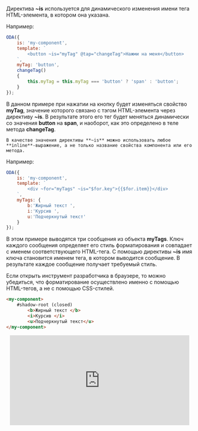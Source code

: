 ﻿Директива **~is** используется для динамического изменения имени тега HTML-элемента, в котором она указана.

Например:

```javascript _run_edit_[my-component.js]
ODA({
    is: 'my-component',
    template: `
        <button ~is="myTag" @tap="changeTag">Нажми на меня</button>
    `,
    myTag: 'button',
    changeTag()
    {
        this.myTag = this.myTag === 'button' ? 'span' : 'button';
    }
});
```

В данном примере при нажатии на кнопку будет изменяться свойство **myTag**, значение которого связано с тэгом HTML-элемента через директиву **~is**. В результате этого его тег будет меняться динамически со значения **button** на **span**, и наоборот, как это определено в теле метода **changeTag**.

``` info_md
В качестве значения директивы **~is** можно использовать любое **inline**-выражение, а не только название свойства компонента или его метода.
```

Например:

```javascript _run_edit_[my-component.js]
ODA({
    is: 'my-component',
    template: `
        <div ~for="myTags" ~is="$for.key">{{$for.item}}</div>
    `,
    myTags: {
        b:'Жирный текст ',
        i:'Курсив ',
        u:'Подчеркнутый текст'
    }
});
```

В этом примере выводятся три сообщения из объекта **myTags**. Ключ каждого сообщения определяет его стиль форматирования и совпадает с именем соответствующего HTML-тега. С помощью директивы **~is** имя ключа становится именем тега, в котором выводится сообщение. В результате каждое сообщение получает требуемый стиль.

Если открыть инструмент разработчика в браузере, то можно убедиться, что форматирование осуществлено именно с помощью HTML-тегов, а не с помощью CSS-стилей.

```html
<my-component>
    #shadow-root (closed)
        <b>Жирный текст </b>
        <i>Курсив </i>
        <u>Подчеркнутый текст</u>
</my-component>
```

<div style="position:relative;padding-bottom:48%; margin:10px">
    <iframe src="https://www.youtube.com/embed/JF3Ugvs_6I0?start=0" frameborder="0" allow="accelerometer; autoplay; encrypted-media; gyroscope; picture-in-picture" allowfullscreen
    	style="position:absolute;width:100%;height:100%;"></iframe>
</div>

